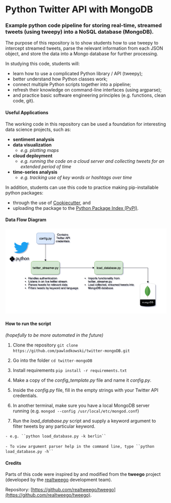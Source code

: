 # Python Twitter API with MongoDB

### Example python code pipeline for storing real-time, streamed tweets (using tweepy) into a NoSQL database (MongoDB).

The purpose of this repository is to show students how to use tweepy to intercept
streamed tweets, parse the relevant information from each JSON object, and store
the data into a Mongo database for further processing.

In studying this code,
students will:

  - learn how to use a complicated Python library / API (tweepy);
  - better understand how Python classes work;
  - connect multiple Python scripts together into a pipeline;
  - refresh their knowledge on command-line interfaces (using argparse);
  - and practice basic software engineering principles (e.g. functions, clean code, git).

#### Useful Applications
The working code in this repository can be used a foundation for interesting data science projects, such as:
  - **sentiment analysis**
  - **data visualization**
    - *e.g. plotting maps*
  - **cloud deployment**
    - *e.g. running the code on a cloud server and collecting tweets for an extended period of time*
  - **time-series analysis**
    - *e.g. tracking use of key words or hashtags over time*

In addition, students can use this code to practice making pip-installable python packages:
  - through the use of [Cookiecutter](https://github.com/audreyr/cookiecutter), and
  - uploading the package to the [Python Package Index (PyPI)](https://packaging.python.org/tutorials/packaging-projects/).


#### Data Flow Diagram

![Alt text](twitter-mongo-diagram.png?raw=true "Title")

#### How to run the script
*(hopefully to be more automated in the future)*

  1. Clone the repository ``git clone https://github.com/pawlodkowski/twitter-mongoDB.git``

  2. Go into the folder ``cd twitter-mongoDB``

  3. Install requirements ``pip install -r requirements.txt``

  4. Make a copy of the *config_template.py* file and name it *config.py*.

  5. Inside the *config.py* file, fill in the empty strings with your Twitter API credentials.

  6. In another terminal, make sure you have a local MongoDB server running (e.g. ``mongod --config /usr/local/etc/mongod.conf``)

  7. Run the *load_database.py* script and supply a keyword argument to filter tweets by any particular keyword.

    - e.g. ``python load_database.py -k berlin``

    - To view argument parser help in the command line, type ``python load_database.py -h``

#### Credits

Parts of this code were inspired by and modified from the **tweego** project (developed by the [realtweego](https://github.com/realtweego) development team).

Repository:
[https://github.com/realtweego/tweego](https://github.com/realtweego/tweego).
